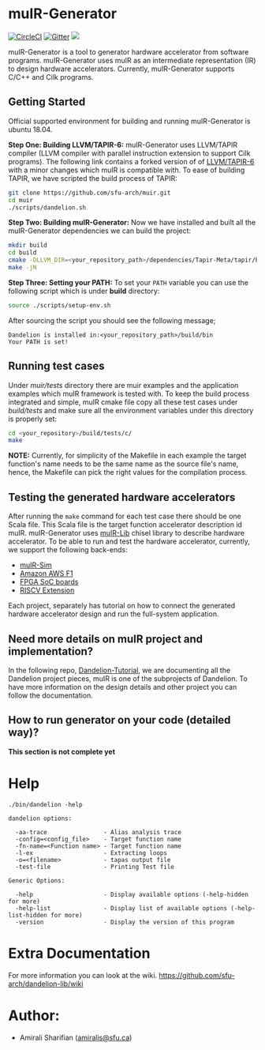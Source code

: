 # muIR-Generator

[![CircleCI](https://circleci.com/gh/sfu-arch/muir.svg?style=svg)](https://circleci.com/gh/sfu-arch/muir)
[![Gitter](https://badges.gitter.im/sfu-arch/community.svg)](https://gitter.im/sfu-arch/community?utm_source=badge&utm_medium=badge&utm_campaign=pr-badge)
[![](https://tokei.rs/b1/github/sfu-arch/muir)](https://github.com/sfu-arch/muir)


muIR-Generator is a tool to generator hardware accelerator from software programs. muIR-Generator uses muIR as an intermediate representation (IR) to design hardware accelerators. Currently, muIR-Generator supports C/C++ and Cilk programs.

## Getting Started

Official supported environment for building and running muIR-Generator is ubuntu 18.04.

**Step One: Building LLVM/TAPIR-6:**  muIR-Generator uses LLVM/TAPIR compiler (LLVM compiler with parallel instruction extension to support Cilk programs). The following link contains a forked version of of [LLVM/TAPIR-6](https://github.com/sfu-arch/Tapir-Meta) with a minor changes which muIR is compatible with.
To ease of building TAPIR, we have scripted the build process of TAPIR:

``` bash
git clone https://github.com/sfu-arch/muir.git
cd muir
./scripts/dandelion.sh
```

**Step Two: Building muIR-Generator:** Now we have installed and built all the muIR-Generator dependencies we can build the project:

```bash
mkdir build
cd build
cmake -DLLVM_DIR=<your_repository_path>/dependencies/Tapir-Meta/tapir/build/lib/cmake/llvm/ -DTAPIR=ON ..
make -jN
```

**Step Three: Setting your PATH:** To set your ``PATH`` variable you can use the following script which is under **build** directory:

``` bash
source ./scripts/setup-env.sh
```

After sourcing the script you should see the following message;

```
Dandelion is installed in:<your_repository_path>/build/bin
Your PATH is set!
```

## Running test cases

Under *muir/tests* directory there are muir examples and the application examples which muIR framework is tested with.
To keep the build process integrated and simple, muIR cmake file copy all these test cases under *build/tests* and make sure all the environment variables under this directory is properly set:

```bash
cd <your_repository>/build/tests/c/
make
```

**NOTE:** Currently, for simplicity of the Makefile in each example the target function's name needs to be the same name as the source file's name, hence, the Makefile can pick the right values for the compilation process.

## Testing the generated hardware accelerators

After running the ``make`` command for each test case there should be one Scala file. This Scala file is the target function accelerator description id muIR.
muIR-Generator uses [muIR-Lib](https://github.com/sfu-arch/muir-lib) chisel library to describe hardware accelerator.
To be able to run and test the hardware accelerator, currently, we support the following back-ends:

* [muIR-Sim](https://github.com/sfu-arch/muir-sim)
* [Amazon AWS F1](https://github.com/amsharifian/dandelion-aws)
* [FPGA SoC boards](https://github.com/sfu-arch/muir-fpga)
* [RISCV Extension](https://github.com/amsharifian/rocket-rocc-examples)


Each project, separately has tutorial on how to connect the generated hardware accelerator design and run the full-system application.

## Need more details on muIR project and implementation?

In the following repo, [Dandelion-Tutorial](https://github.com/amsharifian/dandelion-tutorial), we are documenting all the Dandelion project pieces, muIR is one of the subprojects of Dandelion.
To have more information on the design details and other project you can follow the documentation.

## How to run generator on your code (detailed way)?

**This section is not complete yet**

<!-- For generating `.scala` for your code the following steps need to be taken :

1. Emit the llvm ir (`.ll`) for your code with supported Tapir/dandelion-generator compiler(`<your repository code location>/Tapir-Meta/tapir/build/bin/clang`).
    * You can out put llvm ir with this command `./Tapir-Meta/tapir/build/bin/clang -emit-llvm [Your source code]`
2. Run `opt` with `-mem2reg -loop-simplify -loop-simplifycfg -disable-loop-vectorization -dce` arguments on your llvm ir (`.ll`) code.
3. Run TAPAS generator on your `.ll` file like this :
    * `<your repository>/build/bin/dandelion -fn-name=[output file of last step] -config=../../scripts/config.json -o output.scala`
 -->

Help
=======
```
./bin/dandelion -help

dandelion options:

  -aa-trace                - Alias analysis trace
  -config=<config_file>    - Target function name
  -fn-name=<Function name> - Target function name
  -l-ex                    - Extracting loops
  -o=<filename>            - tapas output file
  -test-file               - Printing Test file

Generic Options:

  -help                    - Display available options (-help-hidden for more)
  -help-list               - Display list of available options (-help-list-hidden for more)
  -version                 - Display the version of this program
```

Extra Documentation
===================
For more information you can look at the wiki.
https://github.com/sfu-arch/dandelion-lib/wiki


Author:
========
* Amirali Sharifian (amiralis@sfu.ca)
